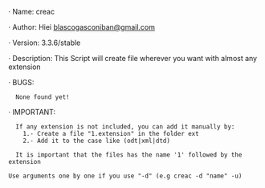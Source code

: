 · Name: creac

· Author: Hiei <blascogasconiban@gmail.com>

· Version: 3.3.6/stable

· Description:
              This Script will create file wherever you want with almost any extension


· BUGS:
	     
      None found yet!


· IMPORTANT:
               
               
      If any extension is not included, you can add it manually by:
        1.- Create a file "1.extension" in the folder ext
        2.- Add it to the case like (odt|xml|dtd)
      
      It is important that the files has the name '1' followed by the extension

	Use arguments one by one if you use "-d" (e.g creac -d "name" -u)
